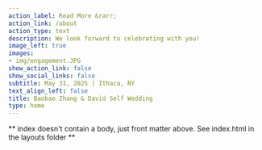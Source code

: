 ```yaml
---
action_label: Read More &rarr;
action_link: /about
action_type: text
description: We look forward to celebrating with you!
image_left: true
images:
- img/engagement.JPG
show_action_link: false
show_social_links: false
subtitle: May 31, 2025 | Ithaca, NY
text_align_left: false
title: Baobao Zhang & David Self Wedding
type: home
---
```


** index doesn't contain a body, just front matter above.
See index.html in the layouts folder **
